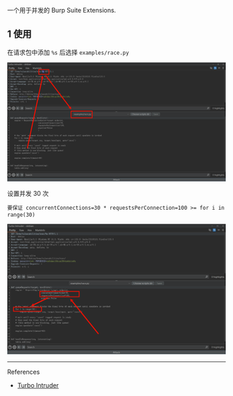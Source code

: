一个用于并发的 Burp Suite Extensions.

## 1 使用

在请求包中添加 `%s` 后选择 `examples/race.py` 

![在请求包中添加 %s 后选择 examplesrace.py](./../../../../../images/Turbo%20Intruder/%E5%9C%A8%E8%AF%B7%E6%B1%82%E5%8C%85%E4%B8%AD%E6%B7%BB%E5%8A%A0%20%25s%20%E5%90%8E%E9%80%89%E6%8B%A9%20examplesrace.py.png)

设置并发 30 次

```
要保证 concurrentConnections=30 * requestsPerConnection=100 >= for i in range(30)
```

![设置并发 30 次](./../../../../../images/Turbo%20Intruder/%E8%AE%BE%E7%BD%AE%E5%B9%B6%E5%8F%91%2030%20%E6%AC%A1.png)

---

References

- [Turbo Intruder](https://github.com/portswigger/turbo-intruder)

